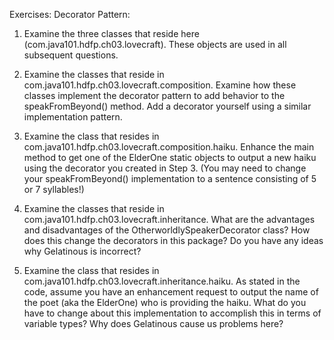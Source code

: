 Exercises: Decorator Pattern:

1. Examine the three classes that reside here (com.java101.hdfp.ch03.lovecraft). These objects are used in all subsequent questions.

2. Examine the classes that reside in com.java101.hdfp.ch03.lovecraft.composition. Examine how these classes implement the decorator pattern to add behavior to the speakFromBeyond() method. Add a decorator yourself using a similar implementation pattern.

3. Examine the class that resides in com.java101.hdfp.ch03.lovecraft.composition.haiku. Enhance the main method to get one of the ElderOne static objects to output a new haiku using the decorator you created in Step 3. (You may need to change your speakFromBeyond() implementation to a sentence consisting of 5 or 7 syllables!)

4. Examine the classes that reside in com.java101.hdfp.ch03.lovecraft.inheritance. What are the advantages and disadvantages of the OtherworldlySpeakerDecorator class? How does this change the decorators in this package? Do you have any ideas why Gelatinous is incorrect?

5.  Examine the class that resides in com.java101.hdfp.ch03.lovecraft.inheritance.haiku. As stated in the code, assume you have an enhancement request to output the name of the poet (aka the ElderOne) who is providing the haiku. What do you have to change about this implementation to accomplish this in terms of variable types? Why does Gelatinous cause us problems here?

